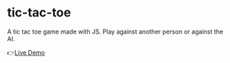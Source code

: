 # tic-tac-toe
A tic tac toe game made with JS. Play against another person or against the AI.


👉[Live Demo](https://acamposcar.github.io/tic-tac-toe/)